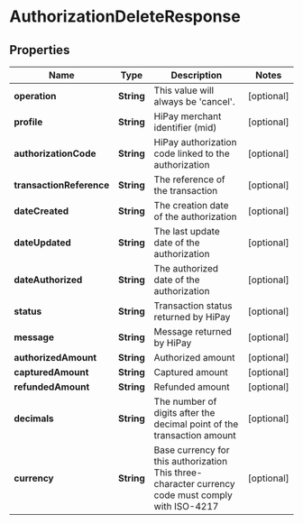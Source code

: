 

# AuthorizationDeleteResponse


## Properties

| Name | Type | Description | Notes |
|------------ | ------------- | ------------- | -------------|
|**operation** | **String** | This value will always be &#39;cancel&#39;. |  [optional] |
|**profile** | **String** | HiPay merchant identifier (mid) |  [optional] |
|**authorizationCode** | **String** | HiPay authorization code linked to the authorization |  [optional] |
|**transactionReference** | **String** | The reference of the transaction |  [optional] |
|**dateCreated** | **String** | The creation date of the authorization |  [optional] |
|**dateUpdated** | **String** | The last update date of the authorization |  [optional] |
|**dateAuthorized** | **String** | The authorized date of the authorization |  [optional] |
|**status** | **String** | Transaction status returned by HiPay |  [optional] |
|**message** | **String** | Message returned by HiPay |  [optional] |
|**authorizedAmount** | **String** | Authorized amount |  [optional] |
|**capturedAmount** | **String** | Captured amount |  [optional] |
|**refundedAmount** | **String** | Refunded amount |  [optional] |
|**decimals** | **String** | The number of digits after the decimal point of the transaction amount  |  [optional] |
|**currency** | **String** | Base currency for this authorization  This three-character currency code must comply with ISO-4217 |  [optional] |



